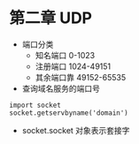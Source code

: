 # 第二章 UDP
* 端口分类
    - 知名端口 0-1023
    - 注册端口 1024-49151
    - 其余端口靠 49152-65535
* 查询域名服务的端口号
```
import socket
socket.getservbyname('domain')
```
* socket.socket 对象表示套接字
